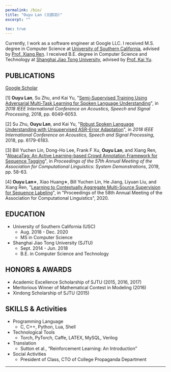 ```yaml
---
permalink: /bio/
title: "Ouyu Lan (兰鸥羽)"
excerpt: ""

toc: true
---
```

<!-- [Resume](https://drive.google.com/file/d/1JCSfzP9o4xTmkvtVKJKSwxxSo9qMi4ae/view?usp=sharing) -->

Currently, I work as a software engineer at Google LLC. I received M.S. degree in Computer Science at [University of Southern California](https://www.cs.usc.edu/), advised by [Prof. Xiang Ren](http://www-bcf.usc.edu/~xiangren/). I received B.E. degree in Computer Science and Technology at [Shanghai Jiao Tong University](http://www.sjtu.edu.cn), advised by [Prof. Kai Yu](https://speechlab.sjtu.edu.cn/~kyu/). 

<!--
## BASIC INFO
* Gender: Female
* Nationality: SHE (畲族), Chinese
* Birth: 08/20/1996
-->

## PUBLICATIONS 
[Google Scholar](https://scholar.google.com/citations?authuser=1&user=HRCHFNQAAAAJ)

[1] **Ouyu Lan**, Su Zhu, and Kai Yu, "[Semi-Supervised Training Using Adversarial Multi-Task Learning for Spoken Language Understanding](https://speechlab.sjtu.edu.cn/papers/oyl11-lan-icassp18.pdf)", in *2018 IEEE International Conference on Acoustics, Speech and Signal Processing*, 2018, pp. 6049-6053.

[2] Su Zhu, **Ouyu Lan**, and Kai Yu, "[Robust Spoken Language Understanding with Unsupervised ASR-Error Adaptation](https://speechlab.sjtu.edu.cn/papers/sz128-zhu-icassp18.pdf)", in *2018 IEEE International Conference on Acoustics, Speech and Signal Processing*, 2018, pp. 6179-6183.

[3] Bill Yuchen Lin, Dong-Ho Lee, Frank F Xu, **Ouyu Lan**, and Xiang Ren, "[AlpacaTag: An Active Learning-based Crowd Annotation Framework for Sequence Tagging](https://www.aclweb.org/anthology/P19-3010.pdf)", in *Proceedings of the 57th Annual Meeting of the Association for Computational Linguistics: System Demonstrations*, 2019, pp. 58-63.

[4] **Ouyu Lan**∗, Xiao Huang∗, Bill Yuchen Lin, He Jiang, Liyuan Liu, and Xiang Ren, "[Learning to Contextually Aggregate Multi-Source Supervision for Sequence Labeling](https://arxiv.org/abs/1910.04289)", in "Proceedings of the 58th Annual Meeting of the Association for Computational Linguistics", 2020.

## EDUCATION
* University of Southern California (USC)
	* Aug. 2018 - Dec. 2020
	* MS in Computer Science
* Shanghai Jiao Tong University (SJTU)
	* Sept. 2014 - Jun. 2018 
	* B.E. in Computer Science and Technology

<!--## WORK EXPERIENCE-->

## HONORS & AWARDS
* Academic Excellence Scholarship of SJTU (2015, 2016, 2017)
* Meritorious Winner of Mathematical Contest in Modeling (2016)
* Xindong Scholarship of SJTU (2015)

## SKILLS & Activities 
* Programming Language 
	* C, C++, Python, Lua, Shell
* Technological Tools 
	* Torch, PyTorch, Caffe, LATEX, MySQL, Verilog
* Translation
	* Sutton et al., “Reinforcement Learning: An Introduction” 
* Social Activities
	* President of Class, CTO of College Propaganda Department

---


